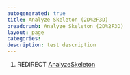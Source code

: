 ```yaml
---
autogenerated: true
title: Analyze Skeleton (2D%2F3D)
breadcrumb: Analyze Skeleton (2D%2F3D)
layout: page
categories: 
description: test description
---
```


1.  REDIRECT [AnalyzeSkeleton](AnalyzeSkeleton )
